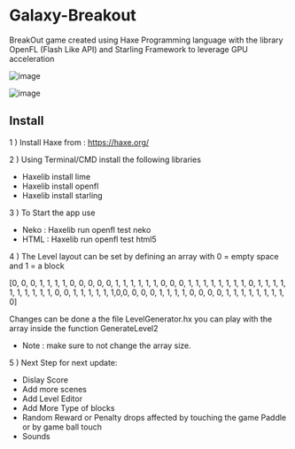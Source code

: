 # Galaxy-Breakout

BreakOut game created using Haxe Programming language with the library OpenFL (Flash Like API) and Starling Framework to leverage GPU acceleration

![image](https://user-images.githubusercontent.com/36489857/209717840-f0e8d293-ada4-49ef-b298-5f7ef8a2574e.png)

![image](https://user-images.githubusercontent.com/36489857/209717948-6929afe2-7829-466c-8d1c-4bcbcf2f6680.png)

<h2>Install</h2>

1 ) Install Haxe from :  https://haxe.org/

2 ) Using Terminal/CMD install the following libraries

  - Haxelib install lime
  - Haxelib install openfl
  - Haxelib install starling
  
3 ) To Start the app use

  - Neko : Haxelib run openfl test neko
  - HTML : Haxelib run openfl test html5

4 ) The Level layout can be set by defining an array with 0 = empty space and 1 = a block

[0, 0, 0, 1, 1, 1, 1, 0, 0, 0, 0, 0, 1, 1, 1, 1, 1, 1, 0, 0, 0, 1, 1, 1, 1, 1, 1, 1, 1, 0, 1, 1, 1, 1, 1, 1, 1, 1, 1, 1, 0, 0, 1, 1, 1, 1, 1, 1,0,0, 0, 0, 0, 1, 1, 1, 1, 0, 0, 0, 0, 1, 1, 1, 1, 1, 1, 1, 1, 0]


Changes can be done a the file LevelGenerator.hx you can play with the array inside the function GenerateLevel2
  - Note : make sure to not change the array size.

5 ) Next Step for next update:

  - Dislay Score
  - Add more scenes
  - Add Level Editor
  - Add More Type of blocks
  - Random Reward or Penalty drops affected by touching the game Paddle or by game ball touch
  - Sounds
  

